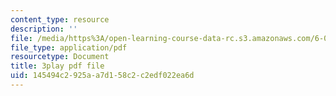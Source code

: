 ```yaml
---
content_type: resource
description: ''
file: /media/https%3A/open-learning-course-data-rc.s3.amazonaws.com/6-004-computation-structures-spring-2017/145494c2925aa7d158c2c2edf022ea6d_Um6UH_PRJ4k.pdf
file_type: application/pdf
resourcetype: Document
title: 3play pdf file
uid: 145494c2-925a-a7d1-58c2-c2edf022ea6d
---
```

